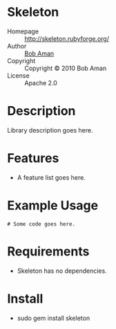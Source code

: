 # Skeleton

<dl>
  <dt>Homepage</dt><dd><a href="http://skeleton.rubyforge.org/">http://skeleton.rubyforge.org/</a></dd>
  <dt>Author</dt><dd><a href="mailto:bob@sporkmonger.com">Bob Aman</a></dd>
  <dt>Copyright</dt><dd>Copyright © 2010 Bob Aman</dd>
  <dt>License</dt><dd>Apache 2.0</dd>
</dl>

# Description

Library description goes here.

# Features

* A feature list goes here.

# Example Usage

    # Some code goes here.

# Requirements

* Skeleton has no dependencies.

# Install

* sudo gem install skeleton
